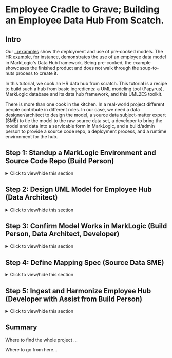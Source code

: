 # Employee Cradle to Grave; Building an Employee Data Hub From Scatch. 

## Intro
Our [../examples](../examples) show the deployment and use of pre-cooked models. The [HR example](../examples/hr), for instance, demonstrates the use of an employee data model in MarkLogic's Data Hub framework. Being pre-cooked, the example showcases the finished product and does not walk through the soup-to-nuts process to create it.

In this tutorial, we cook an HR data hub from scratch. This tutorial is a recipe to build such a hub from basic ingredients: a UML modeling tool (Papyrus), MarkLogic database and its data hub framework, and this UML2ES toolkit. 

There is more than one cook in the kitchen. In a real-world project different people contribute in different roles. In our case, we need a data designer/architect to design the model, a source data subject-matter expert (SME) to tie the model to the raw source data set, a developer to bring the model and data into a servicable form in MarkLogic, and a build/admin person to provide a source code repo, a deployment process, and a runtime environment for the hub.

## Step 1: Standup a MarkLogic Environment and Source Code Repo (Build Person)

<details><summary>Click to view/hide this section</summary>
<p>
We get started by having you, in the role of build person, setup a basic data hub on MarkLogic. You will also create a source code repository with a folder structure in which different project artifacts are stored. 

There are two pre-requisites for running this step of the tutorial:

- You should have a MarkLogic 9.0-7 or greater installation up and running.
- You should have a local clone of the UML2ES toolkit. 

To begin, create a folder called employeeHub anywhere on your build machine. This folder will be a data hub gradle project that incorporates the UML2ES toolkit and has special sub-folders designated for the UML model, the source code mapping spreadsheet, and the source code. (All of these we will build, wearing a different hat, later in the tutorial.)

Under employeeHub, create the following subfolders:
- data
- src
- lib

Under employeeHub/data, create the following subfolders:
- mapping
- model
- papyrus

Under employeeHub/src, create the subfolder main.

Under employeeHub/src/main, creat the subfolder ml-modules.

Under employeeHub/src/main/ml-modules, create the subfolder root.

Copy into employeeHub/src/main/ml-modules/root the UML2ES transform code [../uml2esTransform/src/main/ml-modules/root/xmi2es](../uml2esTransform/src/main/ml-modules/root/xmi2es). You did it right if you can see the file employeeHub/src/main/ml-modules/root/xml2es/xml2esTransform.xqy. If you don't see the file in exactly that the location, remove what you copied and try again at the correct level. 

Copy into the main folder employeeHub the UML2ES build file [../uml2esTransform/uml2es4dhf.gradle](../uml2esTransform/uml2es4dhf.gradle).

Copy into employeeHub/data/papyrus the UML2ES profile [../umlProfile/eclipse/MLProfileProject](../umlProfile/eclipse/MLProfileProject). You did it right if you can see the file employeeHub/data/papyrus/MLProfileProject/MLProfile.profile.uml. If you don't see the file in exactly that location, remove what you copied and try again at the correct level. 

Copy into the main folder employeeHub your initial build file [employeeHubLab/step1/build.gradle](employeeHubLab/step1/build.gradle) and your initial gradle properties file [employeeHubLab/step1/gradle.properties](employeeHubLab/step1/gradle.properties). Tweak the gradle.properties once you've copied it over. For example, modify mlHost if you're ML server is not running on localhost; modify mlUsername and mlPassword if your admin username/password is not admin/admin.

Copy into the lib folder a log4j properties file [employeeHubLab/step1/log4j.properties](employeeHubLab/step1/log4j.properties).

When you are done, you should have the following folder structure:

![Step 1 - folder structure](images/emp_setup1.png)

Now let's initialize the hub. In a command prompt navigate to your employeeHub folder and run the following:

gradle -i hubInit

This creates a few additional subfolders: plugins, src/main/hub-internal-config, src/main/ml-config, src/main/ml-schemas, build, gradle, and .gradle. 

If you wish, add the contents of the employeeHub folder to your source code repository. Don't add build, gradle, and .gradle; these folders contain temporary files that aren't meant to be shared.

Finally, let's create an instance of the data hub. In the command prompt, run the following

gradle -i mlDeploy

When this has completed, you should see in your MarkLogic environment several new databases, including xmi2es-tutorials-empHub-STAGING, xmi2es-tutorials-empHub-FINAL, and xmi2es-tutorials-empHub-MODULES. Check in admin console you have these.

![Step 2 - folder structure](images/emp_setup2.png)
</p>
</details>

## Step 2: Design UML Model for Employee Hub (Data Architect)

<details><summary>Click to view/hide this section</summary>
<p>

Next you get to play the role of data architect. You will use the UML modeling tool Papyrus to design a class model for employees. The file containing your model resides in the employeeHub folder that the build person (performed convincingly by you) created in Step 1. 

### Step 2a: Setup Workspace and Projects

Pre-requisite: You need Papyrus. If you don't have Papyrus, install it. See [How to install Papyrus](papyrus_install.md) for instructions.

Open Papyrus in a new workspace. The location of the workspace on your local machine is unimportant. 

To use your new model with MarkLogic, you need to add the UML-to-Entity Service profile. In Step 1 you copied it from the UML2ES clone to employeeHub/data/papyrus/MLProfileProject. To import into Papyrus, from the File menu select Import | General | Existing Projects Into Workspace. 

![Import profile project](images/pap_profile2_import.png)

Click Next. In the Import Projects dialog, make sure "Select root directory" is selected. Use the Browse button to locate the ML profile in employeeHub/data/papyrus/MLProfileProject. 

![Import profile project](images/emp_setup3.png)

Click Finish. You should now see the profile project in the Project Explorer pane in the upper-right corner of Eclipse. Next, create a project for the employee model. From the File menu choose New | Other. From the Select wizard, choose Papyrus project.

![New project in Papyrus](images/pap_model_create.png)

Click Next. In the Diagram Language window, select UML.

![New project in Papyrus](images/pap_model_uml.png)

Click Next. In the next window enter the project name as EmployeeHubModel. Select the model file name as EmployeeHubModel. For the location, uncheck "Use default location". For location, browse to the employeeHub/data/papyrus folder you created in Step 1. To this path append EmployeeHubModel.

![New project in Papyrus](images/emp_setup4.png)

Click Next.  In the next page, under Diagram Kind, select Class Diagram. Click the box "A UML model with basic primitive types." Under "Choose a profile to apply", select Browse Workspace and select MLProjectProfile|MLProfile.profile.uml. 

![New project in Papyrus](images/emp_setup5.png)

Click Finish. In Papyrus, you now see two projects in your workspace:

![Papyrus projects](images/emp_setup6.png)

### Step 2b: Create Model and Package Structure

We will design a relatively simple model consisting of two main classes (Department, Employee) and a set of common location classes (Address, Phone, Email). We will split these classes into two packages: Department and Employee will go into the HRMain packages; the location classes will go in the HRCommon package.

Create the HRCommon package by dragging a Package from the Palette onto the diagram EmployeeodelHub.di. In the Properties pane edit the name of the package. Change it from Package1 to HRCommon. 

![HRCommon](images/emp_setup9.png)

Create a second package in the same way. Name this one HRMain. 

Next, configure model-level attributes. In the diagram, click anywhere on the white background outside the packages you just created. In the Properties pane, in the UML section change the name from RootElement to HRModel.

![HRModel](images/emp_setup10.png)

Still in the Properties pane, move to the Profile section and scroll down to the Applied Stereotypes. Click on the + symbol. In the popup window, under Applicable Stereotypes select esModel. 

![HRModel Profile](images/emp_setup11.png) 

Move it over to the Applied Stereotypes section by clicking the button with an arrow that points right. When done click OK to close the popup.

![HRModel Profile](images/emp_setup12.png) 

Back in the Properties pane, in the Applied Stereotyes part of the Profile section still, select version under esModel. Enter the value 0.0.1

![HRModel Profile](images/emp_setup13.png) 

Similarly for baseUri enter the value http://com.marklogic.es.uml.hr. Save the model (File | Save All).

We have now a properly named model with packages for its two main parts.

### Step 2c: Define HRCommon Classes

For the remainder of this step you will need the Model Explorer. If it is not open in your workspace, open it by selecting Window | Show View | Papyrus | Model Explorer. 

![Model explorer](images/emp_setup7.png)

Model Explorer will now appear as a new pane, likely on the bottom or right part of the screen.

![Model explorer](images/emp_setup8.png)

Using the Model Explorer, we will now create two new class diagrams, one for each package. Select the HRCommon package, right-click, and from the menu choose New Diagram | Class Diagram. 

![New Class Diagram](images/emp_setup14.png)

Give it the name HRClassDiagram. Similarly for HRMain, create a class diagram called HRMainClassDiagram. Your Model Explorer should now show the following:

![Packages and Diagrams](images/emp_setup15.png)

Select the HRCommonClassDiagram in Model Explorer. Drag a Class from the Palette onto the HRCommonClassDiagram canvas. Name it Address. Similarly create classes Phone and Email. Your diagram should look like this:

![Common](images/emp_setup16.png)

Let's add attributes to each class. Select the Address class. From the context menu that appears, choose Add Property Class Attribute Label. 

![Attribute](images/emp_setup17.png)

Then in the UML section of the Properties pane, change its name from Attribute1 to addressType. Set the Type to UML Primitive Types | String. Keep the Multiplicity at 1.

![Attribute](images/emp_setup18.png)

At this point your diagram looks like this:

![Attribute](images/emp_setup19.png)

Add these attributes to Address:

- lines, type: string, multiplicity: 1..*
- city, type: string, multiplicity: 1
- state, type: string, multiplicity: 1
- zip, type: string, multiplicity: 1
- country, type: string, multiplicity: 1

Add these attributes to Phone:

- phoneType, type: string, multiplicity: 1
- phoneNumber, type: string, multiplicity: 1

Add these attributes to Email:

- emailType, type: string, multiplicity: 1
- emailAddress, type: string, multiplicity: 1

When you are done, your diagram should look like this:

![Attributes](images/emp_setup20.png)

### Step 2d: Define HRMain Classes

Now switch to the HRMainClassDiagram by double-clicking it in the Model Explorer. The canvas above is blank. Drag two classes onto it. Name them Employee and Department.

![Main](images/emp_setup21.png)

Add the following attributes to Employee:

- employeeId, type: string, multiplicity: 1
- firstName, type: string, multiplicity: 1
- lastName, type: string, multiplicity: 1
- status, type: string, multiplicity: 1
- hireDate, type: none, multiplicity: 1
- effectiveDate, type: none, multiplicity: 0..1
- baseSalary, type: real, multiplicity: 0..1
- bonus, type: real, multiplicity: 0..1
- dateOfBirth, type: none, multiplicity: 1
- uri, type: string, multiplicity: 1

Add the following attributes to Department:
 
- departmentId, type: integer, multiplicity: 1
- name, type: string, multiplicity: 1
- uri, type: string, multiplicity: 1

Here's what you should have so far:

![Main](images/emp_setup22.png)

Next we configure a few relationships. First, let's represent the memberOf relationship. An employee is a member of a department. To represent this, draw an association between the Employee class and the Department class. In the Palette select Association. Then with your mouse draw a line from Employee to Department. 

![memberOf](images/emp_setup23.png)

Select the association link you just drew and see the details of it in the Properties pane. You see two Member Ends. For the Member End on the right (labelled employee), ensure Navigable is set to false. For the Member End on the left, change the name from department to memberOf. Change the multiplicity to 0..1.

![memberOf](images/emp_setup24.png)

Next to do is the reportsTo relationship between employees. Draw an association from the Employee class to itself by selecting Association in the Palette and drawing a line from Employee back to itself. Then select that line you drew and in the Properties pane make sure the right Member End has Navigable set to false. For the left Member End, change the name to reportsTo and set multiplicity to 0..1.

![reportsTo](images/emp_setup25.png)

Now let's bring into this diagram the Address, Phone, and Email classes from our HRCommon package. In Model Explorer, under HRCommon select Address and drag it into the current diagram. Do the same with Phone and Email.

![common](images/emp_setup26.png)

In our model, both Employee and Department have addresses, phones, and emails. We use aggregration relationships to represent this. Draw six association links: Employee to Address, Employee to Phone, Employee to Email, Department to Address, Department to Phone, and Department to Email. Because of all the arrows the diagram might be a bit messy. Let's make it pretty. First, move the classes into a good spot on the canvas:

![common](images/emp_setup27.png)

Next, remove unnecessary arrow labelling. Right-click on the white part of the diagram and from the context menu choose Select | All Connectors. Right-click again and choose Filters | Manage Connector Labels. In the popup, click Deselect All. Then manually select Target Role and Target Multiplicity under A_memberOf_employee and A_reportsTo_employee. 

![pretty](images/emp_setup28.png)

Click OK to close the popup. Lastly, select Address, Phone, and Email. Right-click and select Filters | Show/Hide Compartments. In the popup click Deselect All. Click OK. We end up a more pleasant diagram:

![gorgeous](images/emp_setup29.png)

To complete the step, modify the configuration of each of the six associations to Address, Phone, and Email. For each, select the arrow in the diagram. In the Properties pane, ensure the right Member End is non-navigable. For the left Member End, change the multiplicity to 0..*, the aggregation to shared, and the name to the plural (addresses, phones, and emails rather than address, phone, and email). Here is what the configuration looks like for the link between department and email:

![aggregation](images/emp_setup30.png)

At this point, your model looks like this:

![aggregation](images/emp_setup31.png)

### Step 2e: Add Class and Attribute Stereotypes

Lastly, let's prepare the model for MarkLogic by stereotyping it. First, let's associate with the class Department the MarkLogic collection named "Department". To do this, select Department in the diagram. In the Properties pane, switch to the Profile section. In the Applied Stereotypes, click the + button. In the popup move xDocument from Applicable Stereotypes to Applied Stereotypes. 

![xDocument](images/emp_setup32.png)

Click OK. Then back in the Properties pane, add the value Department for the collections tag of xDocument.

![collections](images/emp_setup33.png)

Do the same for the Employee class. Assign it the stereotype xDocument with the collections value Employee.

Next, stereotype several of the attributes by first selecting the atttibute in the diagram and then stereotyping and tagging it in the Profile section of the Properties pane:

- Give Department.departmentId the stereotype PK.
- Give Employee.employeeId the stereotype PK.
- Give Employee.hireDate, Employee.effectiveDate, and Employee.dateOfBirth the stereotype esProperty with mlType "date".
- Give Department.uri the stereotypes xCalculated and xURI. For xCalculated, its tagged value concat consists of three strings with the quotes included:
	* "/department/"
	* $attribute(departmentId)
	* ".json"

![concat](images/emp_setup34.png)

- Give Employee.uri the stereotypes xCalculated and xURI. For xCalculated, its tagged value concat consists of three strings with the quotes included:
	* "/employee/"
	* $attribute(employeeId)
	* ".json"

Your last step is to configure the memberOf and reportsTo relationships to use reference rather than containment. In MarkLogic, you want Employee's memberOf attribute to contain the primary key of the Department rather than a copy of the Department object itself. You want Employee's reportsTo attribute to contain the primary key of the other Employee rather than a copy of the other Employee object itself. (The relationships from Department and Employee to Address, Phone, and Type, on the other hand, will be containment, not reference.)

To make the memberOf attribute referential, in the diagram, select the Employee class. In the Properties pane, go to the UML section. Under Owned Attribute, select memberOf. Double-click it. In the Edit Property popup, switch to the Profile tab. Click the + button. Move from Applicable Stereotypes to Applied Stereotypes the FK stereotype.

![memberOf](images/emp_setup35.png)

![memberOf](images/emp_setup36.png)

Do the same for reportsTo.

And here's the final diagram:

![memberOf](images/emp_setup37.png)

Save your work (File | Save All). If the build person has created a source code repository, push your model to that repo. Specifically, add the folders data/papyrus/MLProfileProject and data/papyrus/EmployeeHubModel to the repo.

### Step 2 Summary

You created a model with two packages: HRCommon, containing classes Address, Phone, and Email; and HRMain, containing classes Department and Employee. There are numerous relationships in your model, and your model includes several stereotypes. 

If you think you might have messed up along the way, a pre-cooked model is available under [employeeHubLab/step2/EmployeeHubModel](employeeHubLab/step2/EmployeeHubModel). If you want it in your workspace, the simplest way is to copy each of its files over yours. You can also delete the EmployeeHubModel project from your workspace (by right-clicking the project and selecting Delete, but keeping the contents!) and import the pre-cooked project (File | Import | Existing Projects Into Workspace). 

</p>
</details>

## Step 3: Confirm Model Works in MarkLogic (Build Person, Data Architect, Developer)

<details><summary>Click to view/hide this section</summary>
<p>
Next is a quick verification that the UML model can be deployed to MarkLogic as part of the build process. This gives the data architect the assurance that the model "works in ML." It gives the developer a first look at the model and how it is represented in ML. It gives the build person knowledge of the steps to deploy the UML model to ML.

We won't have any actual DHF code when this step completes. That comes later. But we will have proved that our UML model can be transformed to Entity Services. And with that assurance, we're off and running with ES-based development.

First, the build person modifies the build.gradle and gradle.properties files created in Step 1. Put on your build person hat and make the following edits:

- To build.gradle, add the following code at the end:

```
task prepHRModel(type: Copy) {
    from "data/papyrus/EmployeeHubModel/EmployeeHubModel.uml"
    into "data/model"
    rename '(.*).uml', '$1.xml'
}

task runUML2ESDeploy(type: GradleBuild) {
  buildFile = "uml2es4dhf.gradle"
  tasks = ["uDeployModel"]
}

task deployHRModel() {
  dependsOn "prepHRModel"
  dependsOn "runUML2ESDeploy"
  tasks.findByName('runUML2ESDeploy').mustRunAfter 'prepHRModel'
}
```

- To gradle.properties, add the following line at the end:

modelName=EmployeeHubModel

If you're not sure you did this correctly, look at pre-cooked files [employeeHubLab/step3/build.gradle](employeeHubLab/step3/build.gradle) and [employeeHubLab/step3/gradle.properties](employeeHubLab/step3/gradle.properties). 

To transform the UML model to Entity Services and deploy it to MarkLogic, you, still in the role of build person, run the following from the command line in the gradle project folder you created in Step 1.

gradle -i deployHRModel

That command should run successfully; you should see "BUILD SUCCESSFUL" when its completes. Now it's time for everyone, especially the data architect and the developer, to observe the effects of gradle deployment command just run. Playing these roles, open Query Console and navigate to the xmi2es-tutorials-empHub-FINAL database. Click on Explore. Among the documents created are the following:

- /marklogic.com/entity-services/models/EmployeeHubModel.json: This is the ES model corresponding to our UML model. Here is an excerpt. Notice that its structure is exactly as we defined it UML. This will reassure the data architect.

![ES Model](images/emp_setup38.png)

- /xmi2es/extension/EmployeeHubModel.ttl: There is more to the model than the JSON descriptor we just examined. You'll notice that the descriptor does not mention some of our stereotypes. Where, for example, is the xDocument and xCalculated configuration? The JSON descriptor is the *core* model, but in Entity Services there is also an *extended* model. The extended model expresses, using semantic triples, facts about the entities and attributes of the model that fall outside the core model. /xmi2es/extension/EmployeeHubModel.ttl is a Turtle representation of those facts. Open that document and peruse it. Alternatively, in Query Console open a tab of type SPARQL Query pointed to the xmi2es-tutorials-empHub-FINAL database. Run the following query:

select * where {?s ?o ?p}

Nearly 300 triples come back from this query, but most of them are out-of-the-box *core* triples. One of our extended triples indicates that the Employee entity's collection is "Employee":

	* <http://com.marklogic.es.uml.hr/HRModel-0.0.1/Employee> <http://marklogic.com/xmi2es/xes#collections> "Employee"

These triples show the calculated value of uri in the Department entity:

	* <http://com.marklogic.es.uml.hr/HRModel-0.0.1/Department/uri>,<http://marklogic.com/xmi2es/xes#calculation>,_:bnode7470cb4106d8a9b6
	* _:bnode7470cb4106d8a9b6,<http://www.w3.org/1999/02/22-rdf-syntax-ns#first>,"\"/department/\""
	* _:bnode7470cb4106d8a9b6,<http://www.w3.org/1999/02/22-rdf-syntax-ns#rest>,_:bnode7411cb4716d8c8b6
	* _:bnode7411cb4716d8c8b6,<http://www.w3.org/1999/02/22-rdf-syntax-ns#first>,"$attribute(departmentId)"
	* _:bnode7411cb4716d8c8b6,<http://www.w3.org/1999/02/22-rdf-syntax-ns#rest>,_:bnode7432cb4526d8ebb6
	* _:bnode7432cb4526d8ebb6,<http://www.w3.org/1999/02/22-rdf-syntax-ns#first>,"\".json\""
	* _:bnode7432cb4526d8ebb6,<http://www.w3.org/1999/02/22-rdf-syntax-ns#rest>,<http://www.w3.org/1999/02/22-rdf-syntax-ns#nil>

Those triples are not pretty, but both the data architect and developer will be happy to see that the stereotypes are accounted for in the MarkLogic model. These extended facts will be used in the DHF harmonization logic. Significantly, the UML2ES toolkit generates useful (and relatively pretty) harmonization code from the extended model. 

- /xmi2es/gen/EmployeeHubModel/lib.sjs: And here is the first bit of that generated code. Notice the following generated Javascript functions. runWriter_Employee creates an Employee JSON document and, according to the extended model, writes it to the "Employee" collection. doCalculation_Employee_uri constructs the uri attribute of Employee as the string concatenation of "/employee/", the employeeId attribute value, and ".json". We'll see in a later step how these functions are brought together in the harmonization.

```
function runWriter_Employee(id, envelope, content, ioptions) {
  var uri = content.uri;
  var dioptions = {};
  var collections = [];
  collections.push("Employee");
  dioptions.collections = collections;
  dioptions.permissions = xdmp.defaultPermissions();
  xdmp.documentInsert(uri, envelope, dioptions);
}
function doCalculation_Employee_uri(id, content, ioptions) {
  var c = "";
  c += "/employee/";
  c += content.employeeId;
  c += ".json";
  content.uri = c;
}
```

- /xmi2es/findings/EmployeeHubModel.xml: This file records problems found during transformation. Stop and open this up. Check to make sure it reports no issues.

The step is nearly complete. If you are keeping the gradle project in a source code repo, add the following newly created files to the repo: 
- data/entity-services/EmployeeHubMode.json
- src/main/ml-modules/root/modelgen/EmployeeHubModel/*

Also push your changes to build.gradle and gradle.properties.

</p>
</details>

## Step 4: Define Mapping Spec (Source Data SME)

<details><summary>Click to view/hide this section</summary>
<p>
The goal of the employee hub is to represent employees and departments in the form expressed by the UML model. That's the FINAL form of the data. But the actual employee data we have from the company's source system is messy. We intend to ingest this data *as is* into STAGING and then *harmonize* that data into the FINAL form. Data Hub Framework is exactly the right tool for the job. Now all we need is to understand that messy source data.

Luckily one of the members of the team is a source data SME. In this step, you play the SME's role. Your deliverable is an Excel spreadsheet that describes how to map source data to the UML model. 

Let's first review what that data looks like. It's a set of CSV and JSON files. We used the same data in the [HR example](../examples/hr). You can see it in the [../examples/hr/data/hr](../examples/hr/data/hr) folder of your local clone of the UML2ES toolkit. Our company, GlobalCorp, recently acquired AcmeTech. Each company has its own employee data: [../examples/hr/data/hr/GlobalCorp](../examples/hr/data/hr/GlobalCorp) and [../examples/hr/data/hr/AcmeTech](../examples/hr/data/hr/AcmeTech).

GlobalCorp has three files:

- [../examples/hr/data/hr/GlobalCorp/employee/EmployeeTable.csv](../examples/hr/data/hr/GlobalCorp/employee/EmployeeTable.csv). This is a CSV extract from the source relational database with the main employee record. Here is the first row and its header:

```
emp_id,first_name,last_name,dob,addr1,addr2,city,latitude,longitude,state,zip,home_phone,mobile,pager,home_email,job_title,hire_date,work_phone,work_email,reports_to,dept_num,office_number
356,Tina,Webb,2/20/1988,62 Mayer Plaza,,El Paso,31.6948,-106.3,TX,88535,1-(915)584-8677,1-(339)592-9887,,,Marketing Manager,9/21/2007,1-(402)348-8753,Tina.Webb@foo.com,4,3,218
```

- [../examples/hr/data/hr/GlobalCorp/employee/SalaryTable.csv](../examples/hr/data/hr/GlobalCorp/employee/SalaryTable.csv). This is a CSV extract from the source relational database with the employee's salary details. Here is the first row and its header:

```
emp_id,status,job_effective_date,base_salary,bonus
1,Active - Regular Exempt (Part-time),07/07/2013,59783,8787
```
- [../examples/hr/data/hr/GlobalCorp/department/DeptTable.csv](../examples/hr/data/hr/GlobalCorp/department/DeptTable.csv). This is a CSV extract from the source relational database with the department record:

```
dept_num,dept_name
1,Sales
```
AcmeTech's data is simpler. Each employee has a JSON file. For example the file for Rosanne Henckle is [../examples/hr/data/hr/AcmeTech/32930.json](../examples/hr/data/hr/AcmeTech/32930.json):

```
{
  "id": "32920",
  "firstName": "Rosanne",
  "lastName": "Henckle",
  "dateOfBirth": "05/19/1979",
  "hireDate": "12/19/2005",
  "salaryHistory": [
    {
      "effectiveDate": "12/23/2005",
      "salary": 63439
    },
    {
      "effectiveDate": "01/14/2010",
      "salary": 66300
    }
  ]
}
```

As the source data SME, you realize that your deliverable is actually two mapping spreadsheets: one for GlobalCorb, another for AcmeTech. The UML2ES toolkit has a template: [../excel/uml2es-excel-mapping-template.xlsx](../excel/uml2es-excel-mapping-template.xlsx). Make two copies of it and store both in the data/mapping folder of the gradle project created in Step 1. Name them acme-mapping.xlsx and global-mapping.xlsx. 

Open up acme-mapping.xlsx. Notice it has three tabs: Instructions, Mapping, and Entity1. Leave Instructions as is; read it over and keep it in place. Edit Mapping with overall details about the AcmeTech data source. 

- For Mapping Source, enter "ACMETech HR Data" (cell B1)
- For Mapping Notes, enter "JSON Employee Files From Acquired Firm ACME" (cell B2)

When you are done, the Mapping tab should look like this:

![mapping](images/emp_setup39.png)

As for Entity1, you should make several copies of it, one for each entity that will be represented in the hub. *Entity* is not synonymous with *class*. Our model has five classes -- Employee, Department, Address, Phone, Email -- but really just two entities: Employee and Department. In the FINAL hub, Employee and Department instances are first-class documents, each stored in an envelope and referenced by a URI. Address, Phone, and Email are mere sub-documents of Employee and Department. They exist only as part of the structure of those entities. In the mapping sheet, you specify how to map source data to the fully-expanded structure (including sub-classes) of the entity.

AcmeTech has no department data, only employee data. So the Acme sheet only requires a tab for Employee. Rename the Entity1 tab to Employee. Enter the following entity-level details:

- Entity Name: enter "Employee" (cell B1)
- Mapping Source: enter "Employee JSON document" (cell B2)
- Mapping Notes: enter "Each employee has JSON file xyz.json, where xyz is the numeric employee ID." (cell B3)
- Ignore rows 4-6, which are for the optional data discovery feature not discussed in this tutorial.

Specify the mappings of each attribute in the Properties section of the Employee sheet. Add a row for each attribute to map, starting on row 13. In column A put the attribute name from the model. In column B specify how to map source data to that attribute's value. In column C enter an optional note about this mapping. Ignore Columns D and E, which are for the optional data discovery feature not discussed in this tutorial. 

AcmeTech's data doesn't cover the full detail of Employee. Enter rows for the following attributes. The Column A values are the following. See if you can complete Columns B and C based on your understanding of the mapping. You don't need to be precise. The spreadsheet is not executable code. It is intended as a useful documentation artifact to help the developer harmonize the data.

- employeeId
- firstName
- lastName
- dateOrBirth
- effectiveDate
- status
- hireDate

You should end up with an Employee sheet resembling the following:

![employee](images/emp_setup40.png)

Save acme-mapping.xlsx. Now it's time for global-mapping.xlsx. Open it. Edit the Mapping tab as shown:

![global mapping](images/emp_setup41.png)

We need two entity tabs, one for Employee, one for Department. Make a copy of Entity1. Name the two entity tables Employee and Department. The previous diagram shows the correct tab structure.

Edit the Department tab. This mapping is simple. It should look like this:

![global mapping](images/emp_setup42.png)

The Employee tab is more complicated, because we have inline attributes like addresses.lines. We also have to join EmployeeTable and SalaryTable. It should look like this:

![global mapping](images/emp_setup43.png)

If you messed up with the spreadsheets, good pre-cookied copies are available at [employeeHubLab/step4](employeeHubLab/step4). Copy the two xlsx files there over to the data/mapping folder in your gradle project.

Finally, if you have your code in a source code repo, add two new files -- data/mapping/acme-mapping.xlsx and data/mapping/global-mapping.xlsx -- to the repo. 

</p>
</details>

## Step 5: Ingest and Harmonize Employee Hub (Developer with Assist from Build Person)

<details><summary>Click to view/hide this section</summary>
<p>

The last step is to develop code to move source data into the hub and harmonize it to the model form. Put on your developer's hat. 

## Step 5a: Create DHF Plugins

The first step is to create DHF entity plugins for Department and Employee. One way to do this is to ask the UML2ES toolkit to look at the model and *infer* which UML classes should be DHF entities. Run the following in a command prompt in your gradle folder:

gradle -b uml2es4dhf.gradle -i uCreateDHFEntities -PentitySelect=infer 

When this command completes, check in the plugins/entities folder of your gradle project. You should see two new folders created:

- plugins/entities/Department
- plugins/entities/Employee

We conclude, then, that the toolkit figured out that of the five classes in the UML model, it is Department and Employee that should be entities. [The *infer* option is not suitable for all models. See [../docs/build.md](../docs/build.md) for more.]

Next, ingest the source data. First, ask DHF to create Input Flows for Employee and Department. Run the following:

gradle -i hubCreateInputFlow -PentityName=Employee -PflowName=LoadEmployee -PdataFormat=json -PpluginFormat=sjs -PuseES=false

gradle -i hubCreateInputFlow -PentityName=Department -PflowName=LoadDepartment -PdataFormat=json -PpluginFormat=sjs -PuseES=false

gradle -i mlReloadModules

Your gradle project has now newly generated code under plugins/entities/Employee/input and plugins/entities/Department/input.

## Step 5b: Ingest Source Data

Now let's move our source data into the gradle project. Copy the contents of [../examples/hr/data/hr](../examples/hr/data/hr) in your local clone of the UML2ES toolkit to the data folder of your gradle project. You want the structure in the gradle project to be such that you have the folders data/hr/AcmeTech and data/hr/GlobalCorp. If yours is different, remove what you copied and try again the correct level. 

We will write a new gradle task to ingest the data. Add the following code at the end of your build.gradle. (If you get stuck, use the build.gradle in [employeeHubLab/step5/build.gradle](employeeHubLab/step5/build.gradle).)

```
task loadGlobalEmployee(type: com.marklogic.gradle.task.MlcpTask) {
  def dataDir = "${projectDir}";
  def unixDir = dataDir.replace('\\', '/');
  def regexDir = unixDir+"/data/hr/GlobalCorp/employee";
  def regex = '"' + regexDir + ",'',/,''" + '"'

  classpath = configurations.mlcp
  command = "IMPORT"
  host = mlHost
  port = mlStagingPort.toInteger()
  database = mlStagingDbName

  document_type = "json"
  input_file_path =  "data/hr/GlobalCorp/employee/EmployeeTable.csv"
  input_file_type ="delimited_text" 

  output_collections= "Employee,LoadEmployee,input" 
  output_permissions= "rest-reader,read,rest-writer,update" 
  output_uri_replace=regex
  output_uri_prefix = "/hr/employee/global/"
  output_uri_suffix = ".json"

  transform_module="/data-hub/4/transforms/mlcp-flow-transform.sjs" 
  transform_namespace="http://marklogic.com/data-hub/mlcp-flow-transform" 
  transform_param "entity-name=Employee,flow-name=LoadEmployee"	
}

task loadGlobalSalary(type: com.marklogic.gradle.task.MlcpTask) {
  def dataDir = "${projectDir}";
  def unixDir = dataDir.replace('\\', '/');
  def regexDir = unixDir+"/data/hr/GlobalCorp/employee";
  def regex = '"' + regexDir + ",'',/,''" + '"'

  println regex

  classpath = configurations.mlcp
  command = "IMPORT"
  host = mlHost
  port = mlStagingPort.toInteger()
  database = mlStagingDbName

  document_type = "json"
  input_file_path =  "data/hr/GlobalCorp/employee/SalaryTable.csv"
  input_file_type ="delimited_text" 

  output_collections= "Salary,LoadEmployee,input" 
  output_permissions= "rest-reader,read,rest-writer,update" 
  output_uri_replace=regex
  output_uri_prefix = "/hr/salary/global/"
  output_uri_suffix = ".json"

  transform_module="/data-hub/4/transforms/mlcp-flow-transform.sjs" 
  transform_namespace="http://marklogic.com/data-hub/mlcp-flow-transform" 
  transform_param "entity-name=Employee,flow-name=LoadEmployee"	
}

task loadGlobalDepartment(type: com.marklogic.gradle.task.MlcpTask) {
  def dataDir = "${projectDir}";
  def unixDir = dataDir.replace('\\', '/');
  def regexDir = unixDir+"/data/hr/GlobalCorp/department";
  def regex = '"' + regexDir + ",'',/,''" + '"'

  classpath = configurations.mlcp
  command = "IMPORT"
  host = mlHost
  port = mlStagingPort.toInteger()
  database = mlStagingDbName

  document_type = "json"
  input_file_path =  "data/hr/GlobalCorp/department"
  input_file_type ="delimited_text" 

  output_collections= "Department,LoadDepartment,input" 
  output_permissions= "rest-reader,read,rest-writer,update" 
  output_uri_replace=regex
  output_uri_prefix = "/hr/department/global/"
  output_uri_suffix = ".json"

  transform_module="/data-hub/4/transforms/mlcp-flow-transform.sjs" 
  transform_namespace="http://marklogic.com/data-hub/mlcp-flow-transform" 
  transform_param "entity-name=Department,flow-name=LoadDepartment"	
}

task loadAcme(type: com.marklogic.gradle.task.MlcpTask) {
  def dataDir = "${projectDir}";
  def unixDir = dataDir.replace('\\', '/');
  def regexDir = unixDir+"/data/hr/AcmeTech";
  def regex = '"' + regexDir + ",'',/,''" + '"'

  classpath = configurations.mlcp
  command = "IMPORT"
  host = mlHost
  port = mlStagingPort.toInteger()
  database = mlStagingDbName

  document_type = "json"
  input_file_path =  "data/hr/AcmeTech" 
  input_file_type = "documents" 

  output_collections "Employee,LoadEmployee,input" 
  output_permissions "rest-reader,read,rest-writer,update" 
  output_uri_replace = regex 
  output_uri_prefix = "/hr/employee/acme/"

  transform_module="/data-hub/4/transforms/mlcp-flow-transform.sjs" 
  transform_namespace="http://marklogic.com/data-hub/mlcp-flow-transform" 
  transform_param "entity-name=Employee,flow-name=LoadEmployee"	
}

task runInputMLCP() {
  dependsOn 'loadAcme'
  dependsOn 'loadGlobalEmployee'
  dependsOn 'loadGlobalSalary'
  dependsOn 'loadGlobalDepartment'
}
```

Run the ingest from the command line:

gradle -i runInputMLCP 

In Query Console, explore database xmi2es-tutorials-empHub-STAGING) and verify it has 2008 or more documents. Of these:
- 1002 are in Employee collection
- 1000 are in Salary collection
- 5 are in Department collection

## Step 5c: Generate Harmonization

Now let's generate harmonization flows to create from source data Employee and Department documents that conform to the UML model. We need three harmonizations: one to build Employee from AcmeTech, one to build Employee from GlobalCorp, and one to build Department (GlobalCorp only). Run the following:

gradle -i hubCreateHarmonizeFlow -PflowName=HarmonizeEmployeeGlobal -PentityName=Employee -PpluginFormat=sjs -PdataFormat=json -PuseES=true

gradle -i hubCreateHarmonizeFlow -PflowName=HarmonizeEmployeeAcme -PentityName=Employee -PpluginFormat=sjs -PdataFormat=json -PuseES=true

gradle -i hubCreateHarmonizeFlow -PflowName=HarmonizeDepartment -PentityName=Department -PpluginFormat=sjs -PdataFormat=json -PuseES=true

This creates new code: plugins/entities/Department/harmonize/HarmonizeDepartment, plugins/entities/Employee/harmonize/HarmonizeEmployeeAcme, and plugins/entities/Employee/harmonize/HarmonizeEmployeeGlobal. You, the developer, will now need to tweak that code to use the SME's data mapping from Step 4. Specifically you will tweak the following modules of each harmonization:

- collector.sjs: Compiles a list of STAGING URIs referring to the staging documents to be harmonized. You will add a query to filter this correctly.
- content.sjs: Builds the main content of the harmonized document by mapping STAGING to the UML structure. DHF's generated code is a good start. The *useES* flag that we passed to the gradle commands above tells DHF to look at our model (in Entity Services) form and generate content.sjs code that constructs content exactly according to that model. But DHF doesn't know what our source data looks like; you need to tweak the code to do that mapping.  
- writer.sjs: Writes the harmonized document to the FINAL database. You want to ensure this code uses the uris and collections specified in our model.

[We're keeping it simple in this tutorial. UML2ES can generate harmonization code that incorporates the stereotyes of our model and references the SME's data mapping spreadsheet. It can also auto-discover mappings. It can even generate a declarative mapper template, making harmonization a near zero-code effort. See [../docs/build.md](../docs/build.md) for more.]

Let's get tweaking! (And if you get stuck, a pre-cooked copy of the tweaked modules is here: [employeeHubLab/step5/plugins](employeeHubLab/step5/plugins))

## Step 5d: Tweak Department Harmonization

Look inside the generated code in plugins/entities/Department/harmonize/HarmonizeDepartment.

We don't need to change collector.sjs. Because all the department documents from staging are in the collection "Department", the following collector code will work as is. Do you see why? -- because options.entity is "Department"!

```
function collect(options) {
  // by default we return the URIs in the same collection as the Entity name
  return cts.uris(null, null, cts.collectionQuery(options.entity));
}
```

For content.sjs, your task is to map from source to target model. There are three things to do: 

- First, recall from Step 4 that source department data has no addresses, phones, and emails. So, simplify by deleting the generated code for addresses, phones, and emails. Specifically, remove the functions extractInstanceAddress, extractInstancePhone, extractInstanceEmail, and makeReferenceObject. Also remove references to these from the extractInstanceDepartment function. That function is shown below.
- Second, as the mapping document in Step 4 instructs, map dept_num to departmentId and dept_name to name. See the code commented by "!!! USING SME MAPPING !!!" in the code below.
- Third, calculate the value of uri. Recall from the model, uri is a calculated attribute. Code to perform this calculation is already exposed as a function in the module src/main/ml-modules/root/modelgen/EmployeeHubModel/lib.sjs. The function is doCalculation_Department_uri. We just need to call it.
	* Near the top of the content module, import the generated library: const ulib = require("modelgen/EmployeeHubModel/lib.sjs");
	* In the extractInstanceDepartment, call the calculation function. See the code commented by "!!! CALCULATED !!!"

Here is the extractInstanceDepartment function you will need:

```
/**
* Creates an object instance from some source document.
* @param source  A document or node that contains
*   data for populating a Department
* @return An object with extracted data and
*   metadata about the instance.
*/
function extractInstanceDepartment(source) {
  // the original source documents
  let attachments = source;
  // now check to see if we have XML or json, then create a node clone from the root of the instance
  if (source instanceof Element || source instanceof ObjectNode) {
    let instancePath = '/*:envelope/*:instance';
    if(source instanceof Element) {
      //make sure we grab content root only
      instancePath += '/node()[not(. instance of processing-instruction() or . instance of comment())]';
    }
    source = new NodeBuilder().addNode(fn.head(source.xpath(instancePath))).toNode();
  }
  else{
    source = new NodeBuilder().addNode(fn.head(source)).toNode();
  }

  let content = {
    '$attachments': attachments,
    '$type': 'Department',
    '$version': '0.0.1',
  };

  // !!! USING SME MAPPING !!!
  content.departmentId = !fn.empty(fn.head(source.xpath('/dept_num'))) ? 
  	xs.int(fn.head(fn.head(source.xpath('/dept_num')))) : null;
  content.name = !fn.empty(fn.head(source.xpath('/dept_name'))) ? 
  	xs.string(fn.head(fn.head(source.xpath('/dept_name')))) : null;

  // !!! CALCULATED !!!
  ulib.doCalculation_Department_uri(null, content, null);

  return content;
};
```

Finally, modify writer.sjs to use our calculated uri, plus the collection stereotype, when writing the harmonized document to the FINAL database. Here is the complete module you need:

```
// import the generated lib
const ulib = require("modelgen/EmployeeHubModel/lib.sjs");

function write(id, envelope, options) {
  // from the envelope we need the content part - it has our calculated uri
  var content = envelope.envelope.instance.Department;

  // call the generated lib
  ulib.runWriter_Department(id, envelope, content, options);
}

module.exports = write;

``` 

Now deploy the code and run the harmonization. Run the following from your gradle folder:


gradle -i mlReloadModules

gradle -i hubRunFlow -PentityName=Department -PflowName=HarmonizeDepartment

In Query Console explore the xmi2es-tutorials-empHub-FINAL database. You should see five new documents in the Department collection. /department/1.json, /department/2.json, ..., /department/5.json. Open up one of the them, say /department/3.json. It should look like this:

![department](images/emp_setup44.png)


## Step 5e: Tweak Acme Employee Harmonization

More tweaking

## Step 5f: Tweak Global Employee Harmonization

More tweaking

## Step 5h: Step 5 Summary
TODO ...


</p>
</details>

## Summary
Where to find the whole project ... 

Where to go from here...

